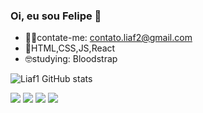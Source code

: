 ### Oi, eu sou Felipe 👋

- 🐱‍💻contate-me: contato.liaf2@gmail.com
- 🤖HTML,CSS,JS,React
- 🤓studying: Bloodstrap

![Liaf1 GitHub stats](https://github-readme-stats.vercel.app/api?username=Liaf1&show_icons=true&theme=algolia)
<div>
  <img src=https://img.shields.io/badge/HTML5-E34F26?style=for-the-badge&logo=html5&logoColor=white>
  <img src=https://img.shields.io/badge/CSS3-1572B6?style=for-the-badge&logo=css3&logoColor=white>
  <img src=https://img.shields.io/badge/React-20232A?style=for-the-badge&logo=react&logoColor=61DAFB>
  <img src=https://img.shields.io/badge/JavaScript-F7DF1E?style=for-the-badge&logo=javascript&logoColor=black>
</div>





